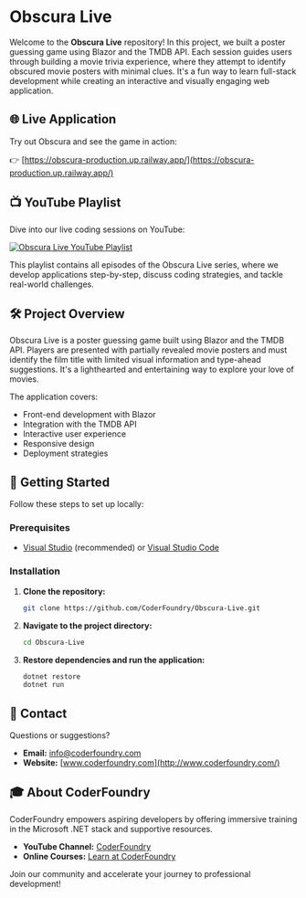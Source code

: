 # Obscura Live

Welcome to the **Obscura Live** repository! In this project, we built a poster guessing game using Blazor and the TMDB API. Each session guides users through building a movie trivia experience, where they attempt to identify obscured movie posters with minimal clues. It's a fun way to learn full-stack development while creating an interactive and visually engaging web application.

## 🌐 Live Application

Try out Obscura and see the game in action:

👉 [https://obscura-production.up.railway.app/](https://obscura-production.up.railway.app/)

## 📺 YouTube Playlist

Dive into our live coding sessions on YouTube:

[![Obscura Live YouTube Playlist](https://img.shields.io/badge/Watch%20on-YouTube-red?logo=youtube)](https://www.youtube.com/watch?v=d1x15t48PeQ&list=PLsMVKf4Dj5UQeREh1YqCS0b9iy9EZH8v0&index=1)

This playlist contains all episodes of the Obscura Live series, where we develop applications step-by-step, discuss coding strategies, and tackle real-world challenges.

## 🛠️ Project Overview

Obscura Live is a poster guessing game built using Blazor and the TMDB API. Players are presented with partially revealed movie posters and must identify the film title with limited visual information and type-ahead suggestions. It's a lighthearted and entertaining way to explore your love of movies.

The application covers:

- Front-end development with Blazor
- Integration with the TMDB API
- Interactive user experience
- Responsive design
- Deployment strategies

## 🚀 Getting Started

Follow these steps to set up locally:

### Prerequisites

- [Visual Studio](https://visualstudio.microsoft.com/) (recommended) or [Visual Studio Code](https://code.visualstudio.com/)

### Installation

1. **Clone the repository:**

    ```bash
    git clone https://github.com/CoderFoundry/Obscura-Live.git
    ```

2. **Navigate to the project directory:**

    ```bash
    cd Obscura-Live
    ```

3. **Restore dependencies and run the application:**

    ```bash
    dotnet restore
    dotnet run
    ```

## 📧 Contact

Questions or suggestions?

- **Email:** [info@coderfoundry.com](mailto:info@coderfoundry.com)
- **Website:** [www.coderfoundry.com](http://www.coderfoundry.com/)

## 🎓 About CoderFoundry

CoderFoundry empowers aspiring developers by offering immersive training in the Microsoft .NET stack and supportive resources.

- **YouTube Channel:** [CoderFoundry](https://www.youtube.com/@CoderFoundry/streams)
- **Online Courses:** [Learn at CoderFoundry](https://learn.coderfoundry.com/)

Join our community and accelerate your journey to professional development!

